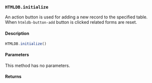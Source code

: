 ### `HTMLDB.initialize`

An action button is used for adding a new record to the specified table. When `htmldb-button-add` button is clicked related forms are reset.

#### Description

```javascript
HTMLDB.initialize()
```

#### Parameters

This method has no parameters.

#### Returns

